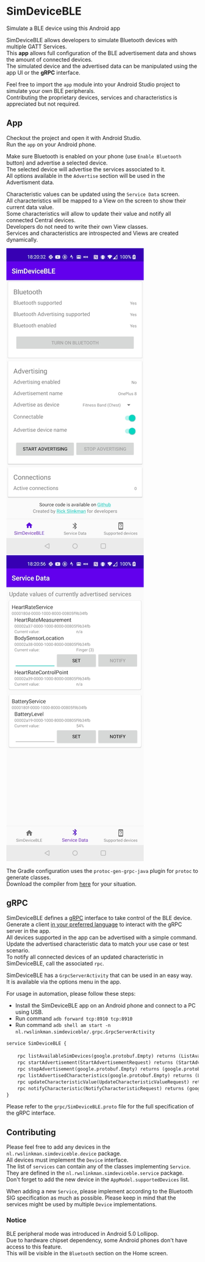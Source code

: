 # SimDeviceBLE
Simulate a BLE device using this Android app

SimDeviceBLE allows developers to simulate Bluetooth devices with multiple GATT Services.   
This **app** allows full configuration of the BLE advertisement data and shows the amount of connected devices.   
The simulated device and the advertised data can be manipulated using the app UI or the **gRPC** interface.

Feel free to import the `app` module into your Android Studio project to simulate your own BLE peripherals.      
Contributing the proprietary devices, services and characteristics is appreciated but not required.     

## App
Checkout the project and open it with Android Studio.   
Run the `app` on your Android phone.   

Make sure Bluetooth is enabled on your phone (use `Enable Bluetooth` button) and advertise a selected device.   
The selected device will advertise the services associated to it.   
All options available in the `Advertise` section will be used in the Advertisment data.   

Characteristic values can be updated using the `Service Data` screen.   
All characteristics will be mapped to a View on the screen to show their current data value.   
Some characteristics will allow to update their value and notify all connected Central devices.   
Developers do not need to write their own View classes.   
Services and characteristics are introspected and Views are created dynamically.   

![Home screen allows for configuration of Advertisement data](docs/image_home_fragment.jpg)
![Service Data screen manipulates data of all advertised characteristics](docs/image_data_fragment.jpg)    

The Gradle configuration uses the `protoc-gen-grpc-java` plugin for `protoc` to generate classes.   
Download the compiler from [here](https://repo1.maven.org/maven2/io/grpc/protoc-gen-grpc-java/) for your situation.   

## gRPC
SimDeviceBLE defines a [gRPC](https://grpc.io/) interface to take control of the BLE device.   
Generate a client [in your preferred language](https://grpc.io/docs/languages/) to interact with the gRPC server in the app.   
All devices supported in the app can be advertised with a simple command.   
Update the advertised characteristic data to match your use case or test scenario.   
To notify all connected devices of an updated characteristic in SimDeviceBLE, call the associated `rpc`.

SimDeviceBLE has a `GrpcServerActivity` that can be used in an easy way.   
It is available via the options menu in the app.      

For usage in automation, please follow these steps:   
- Install the SimDeviceBLE app on an Android phone and connect to a PC using USB.   
- Run command `adb forward tcp:8910 tcp:8910`   
- Run command `adb shell am start -n nl.rwslinkman.simdeviceble/.grpc.GrpcServerActivity`   

```protobuf
service SimDeviceBLE {

    rpc listAvailableSimDevices(google.protobuf.Empty) returns (ListAvailableSimDevicesResponse) {}
    rpc startAdvertisement(StartAdvertisementRequest) returns (StartAdvertisementResponse) {}
    rpc stopAdvertisement(google.protobuf.Empty) returns (google.protobuf.Empty) {}
    rpc listAdvertisedCharacteristics(google.protobuf.Empty) returns (ListAdvertisedCharacteristicsResponse) {}
    rpc updateCharacteristicValue(UpdateCharacteristicValueRequest) returns (google.protobuf.Empty) {}
    rpc notifyCharacteristic(NotifyCharacteristicRequest) returns (google.protobuf.Empty) {}
}
```
Please refer to the `grpc/SimDeviceBLE.proto` file for the full specification of the gRPC interface.

## Contributing
Please feel free to add any devices in the `nl.rwslinkman.simdeviceble.device` package.   
All devices must implement the `Device` interface.  
The list of `services` can contain any of the classes implementing `Service`.   
They are defined in the `nl.rwslinkman.simdeviceble.service` package.    
Don't forget to add the new device in the `AppModel.supportedDevices` list.   

When adding a new `Service`, please implement according to the Bluetooth SIG specification as much as possible.
Please keep in mind that the services might be used by multiple `Device` implementations.   

### Notice
BLE peripheral mode was introduced in Android 5.0 Lollipop.  
Due to hardware chipset dependency, some Android phones don't have access to this feature.   
This will be visible in the `Bluetooth` section on the Home screen.   